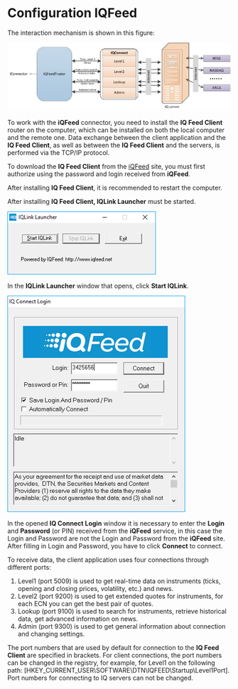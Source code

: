 # Configuration IQFeed

The interaction mechanism is shown in this figure: 

![IQFeed](../images/IQFeed.jpg)

To work with the **iQFeed** connector, you need to install the **IQ Feed Client** router on the computer, which can be installed on both the local computer and the remote one. Data exchange between the client application and the **IQ Feed Client**, as well as between the **IQ Feed Client** and the servers, is performed via the TCP\/IP protocol. 

To download the **IQ Feed Client** from the [iQFeed](http://www.iqfeed.net) site, you must first authorize using the password and login received from **iQFeed**.

After installing **IQ Feed Client**, it is recommended to restart the computer.

After installing **IQ Feed Client, IQLink Launcher** must be started.

![iQFeedIQLinkLauncher](../images/iQFeedIQLinkLauncher.png)

In the **IQLink Launcher** window that opens, click **Start IQLink**.

![iQFeedIQConnectLogin](../images/iQFeedIQConnectLogin.png)

In the opened **IQ Connect Login** window it is necessary to enter the **Login** and **Password** (or PIN) received from the **iQFeed** service, in this case the Login and Password are not the Login and Password from the **iQFeed** site. After filling in Login and Password, you have to click **Connect** to connect.

To receive data, the client application uses four connections through different ports: 

1. Level1 (port 5009) is used to get real\-time data on instruments (ticks, opening and closing prices, volatility, etc.) and news.
2. Level2 (port 9200) is used to get extended quotes for instruments, for each ECN you can get the best pair of quotes.
3. Lookup (port 9100) is used to search for instruments, retrieve historical data, get advanced information on news.
4. Admin (port 9300) is used to get general information about connection and changing settings.

The port numbers that are used by default for connection to the **IQ Feed Client** are specified in brackets. For client connections, the port numbers can be changed in the registry, for example, for Level1 on the following path: \[HKEY\_CURRENT\_USER\\SOFTWARE\\DTN\\IQFEED\\Startup\\Level1Port\]. Port numbers for connecting to IQ servers can not be changed. 
